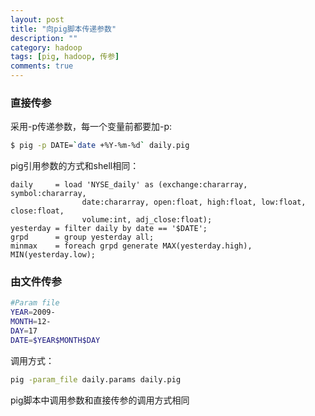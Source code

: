 ```yaml
---
layout: post
title: "向pig脚本传递参数"
description: ""
category: hadoop
tags: [pig, hadoop, 传参]
comments: true
---
```


### 直接传参

采用-p传递参数，每一个变量前都要加-p:

```bash
$ pig -p DATE=`date +%Y-%m-%d` daily.pig
```

<!-- more -->
pig引用参数的方式和shell相同：

	daily     = load 'NYSE_daily' as (exchange:chararray, symbol:chararray,
					date:chararray, open:float, high:float, low:float, close:float,
					volume:int, adj_close:float);
	yesterday = filter daily by date == '$DATE';
	grpd      = group yesterday all;
	minmax    = foreach grpd generate MAX(yesterday.high), MIN(yesterday.low);

### 由文件传参


```bash
#Param file
YEAR=2009-
MONTH=12-
DAY=17
DATE=$YEAR$MONTH$DAY
```

调用方式：

```bash
pig -param_file daily.params daily.pig
```

pig脚本中调用参数和直接传参的调用方式相同
